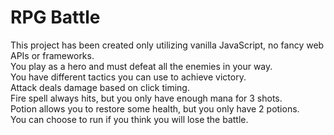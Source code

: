 # RPG Battle

This project has been created only utilizing vanilla JavaScript, no fancy web APIs or frameworks.  
You play as a hero and must defeat all the enemies in your way.  
You have different tactics you can use to achieve victory.  
Attack deals damage based on click timing.  
Fire spell always hits, but you only have enough mana for 3 shots.  
Potion allows you to restore some health, but you only have 2 potions.   
You can choose to run if you think you will lose the battle.  
